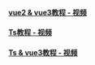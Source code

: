 #### [vue2 & vue3教程 - 视频](https://www.bilibili.com/video/BV1Zy4y1K7SH?p=133&vd_source=3d9e9a0e7677ae790c38995a8e2d121a)
#### [Ts教程 - 视频](https://www.bilibili.com/video/BV1Xy4y1v7S2?spm_id_from=333.999.0.0&vd_source=3d9e9a0e7677ae790c38995a8e2d121a)
#### [Ts & vue3教程 - 视频](https://www.bilibili.com/video/BV1ra4y1H7ih?spm_id_from=333.999.0.0&vd_source=3d9e9a0e7677ae790c38995a8e2d121a)